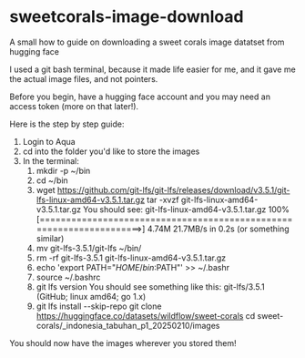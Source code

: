 # sweetcorals-image-download
A small how to guide on downloading a sweet corals image datatset from hugging face 

I used a git bash terminal, because it made life easier for me, and it gave me the actual image files, and not pointers.

Before you begin, have a hugging face account and you may need an access token (more on that later!).


Here is the step by step guide:

1. Login to Aqua
2. cd into the folder you'd like to store the images
3. In the terminal:
   1. mkdir -p ~/bin
   2. cd ~/bin
   3. wget https://github.com/git-lfs/git-lfs/releases/download/v3.5.1/git-lfs-linux-amd64-v3.5.1.tar.gz
      tar -xvzf git-lfs-linux-amd64-v3.5.1.tar.gz
      You should see: git-lfs-linux-amd64-v3.5.1.tar.gz    100%[====================================================================>]   4.74M  21.7MB/s    in 0.2s (or something similar)
   6. mv git-lfs-3.5.1/git-lfs ~/bin/
   7. rm -rf git-lfs-3.5.1 git-lfs-linux-amd64-v3.5.1.tar.gz
   8. echo 'export PATH="$HOME/bin:$PATH"' >> ~/.bashr
   9. source ~/.bashrc
   10. git lfs version
       You should see something like this: git-lfs/3.5.1 (GitHub; linux amd64; go 1.x)
   12. git lfs install --skip-repo
       git clone https://huggingface.co/datasets/wildflow/sweet-corals
       cd sweet-corals/_indonesia_tabuhan_p1_20250210/images

You should now have the images wherever you stored them!
   

